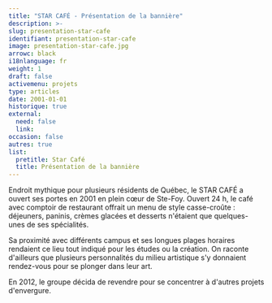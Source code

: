 ```yaml
---
title: "STAR CAFÉ - Présentation de la bannière"
description: >-
slug: presentation-star-cafe
identifiant: presentation-star-cafe 
image: presentation-star-cafe.jpg
arrowc: black
i18nlanguage: fr
weight: 1
draft: false
activemenu: projets
type: articles
date: 2001-01-01
historique: true
external:
  need: false
  link:
occasion: false
autres: true
list:
  pretitle: Star Café
  title: Présentation de la bannière
---
```


Endroit mythique pour plusieurs résidents de Québec, le STAR CAFÉ a ouvert ses portes en 2001 en plein cœur de Ste-Foy. Ouvert 24 h, le café avec comptoir de restaurant offrait un menu de style casse-croûte : déjeuners, paninis, crèmes glacées et desserts n'étaient que quelques-unes de ses spécialités. 

Sa proximité avec différents campus et ses longues plages horaires rendaient ce lieu tout indiqué pour les études ou la création. On raconte d'ailleurs que plusieurs personnalités du milieu artistique s'y donnaient rendez-vous pour se plonger dans leur art. 

En 2012, le groupe décida de revendre pour se concentrer à d'autres projets d'envergure.  

 
